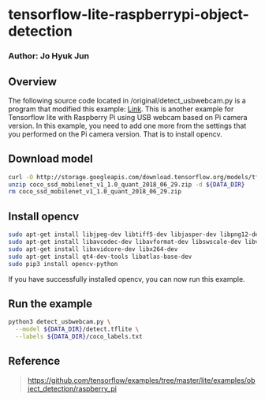 # tensorflow-lite-raspberrypi-object-detection

### Author: Jo Hyuk Jun


## Overview

The following source code located in /original/detect_usbwebcam.py is a program that modified this example: [Link](https://github.com/tensorflow/examples/tree/master/lite/examples/object_detection/raspberry_pi). This is another example for Tensorflow lite with Raspberry Pi using USB webcam based on Pi camera version. In this example, you need to add one more from the settings that you performed on the Pi camera version. That is to install opencv.



## Download model

```bash
curl -O http://storage.googleapis.com/download.tensorflow.org/models/tflite/coco_ssd_mobilenet_v1_1.0_quant_2018_06_29.zip
unzip coco_ssd_mobilenet_v1_1.0_quant_2018_06_29.zip -d ${DATA_DIR}
rm coco_ssd_mobilenet_v1_1.0_quant_2018_06_29.zip

```

## Install opencv

```bash
sudo apt-get install libjpeg-dev libtiff5-dev libjasper-dev libpng12-dev
sudo apt-get install libavcodec-dev libavformat-dev libswscale-dev libv4l-dev
sudo apt-get install libxvidcore-dev libx264-dev
sudo apt-get install qt4-dev-tools libatlas-base-dev
sudo pip3 install opencv-python
```

If you have successfully installed opencv, you can now run this example.


## Run the example


```bash
python3 detect_usbwebcam.py \
  --model ${DATA_DIR}/detect.tflite \
  --labels ${DATA_DIR}/coco_labels.txt
```


## Reference
> https://github.com/tensorflow/examples/tree/master/lite/examples/object_detection/raspberry_pi
